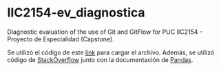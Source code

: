 # IIC2154-ev_diagnostica
Diagnostic evaluation of the use of Git and GitFlow for PUC IIC2154 - Proyecto de Especialidad (Capstone).

Se utilizó el código de este [link](https://www.kaggle.com/code/prathamsharma123/clean-raw-json-tweets-data) para cargar el archivo. Además, se utilizó código de [StackOverflow](https://stackoverflow.com/questions/49865756/extract-and-count-hashtags-from-a-dataframe) junto con la documentación de [Pandas](https://pandas.pydata.org/docs/).